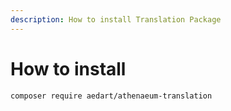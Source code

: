```yaml
---
description: How to install Translation Package
---
```


# How to install

```shell
composer require aedart/athenaeum-translation
```

